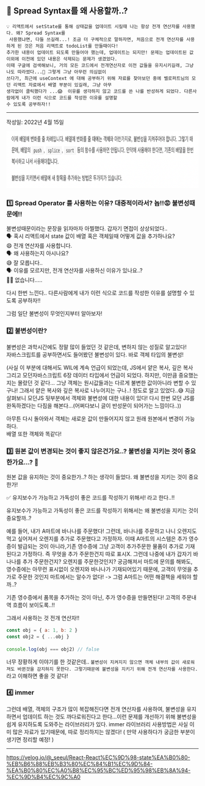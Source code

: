 ## 🚀 Spread Syntax를 왜 사용할까..?

    💡 리액트에서 setState를 통해 상태값을 업데이트 시킬때 나는 항상 전개 연산자를 사용했다. 왜? Spread Syntax를
     사용했냐면, 다들 쓰길래...! 조금 더 구체적으로 말하자면, 처음으로 전개 연산자를 사용하게 된 것은 처음 리액트로 todoList를 만들때이다!
    추가한 내용이 업데이트 되도록 만들어야 했는데, 업데이트는 되지만! 문제는 업데이트된 값 이외에 이전에 있던 내용은 삭제되는 문제가 생겼었다.
    이때 구글에 검색해보니, 거의 모든 코드에서 전개연산자로 이전 값들을 유지시키길래, 그냥 나도 따라썼다...🥲 그렇게 그냥 아무런 의심없이
    쓰다가, 최근에 useContext 에 대해 공부하기 위해 자료를 찾아보던 중에 벨로퍼트님의 모던 리액트 자료에서 배열 부분이 있길래, 그냥 아무
    생각없이 클릭했다가 ...😱  이유를 생각하지 않고 코드를 쓴 나를 반성하게 되었다. 다른사람에게 내가 이런 식으로 코드를 작성한 이유를 설명할
    수 있도록 공부하자!!

---

작성일: 2022년 4월 15일

<img src="../imgs/Spread_Syntax.png" width="800" height="150"/>

### 1️⃣ Spread Operator 를 사용하는 이유? 대중적이라서? 놉!!😡 불변성때문에!!

불변성때문이라는 문장을 읽자마자 아찔했다. 갑자기 면접이 상상되었다..  
🗣 혹시 리액트에서 state 값이 배열 혹은 객체일때 어떻게 값을 추가하나요?  
😄 전개 연산자를 사용합니다.  
🗣 왜 사용하는지 아시나요?  
😅 잘 모릅니다..  
🗣 이유를 모르지만, 전개 연산자를 사용하신 이유가 있나요..?  
🤦‍♀️ 없습니다.....

다시 한번 느낀다.. 다른사람에게 내가 이런 식으로 코드를 작성한 이유를 설명할 수 있도록 공부하자!!

그럼 일단 불변성이 무엇인지부터 알아보자!

### 2️⃣ 불변성이란?

불변성은 과학시간에도 정말 많이 들었던 것 같은데, 변하지 않는 성질로 알고있다!  
자바스크립트를 공부하면서도 들어봤던 불변성이 있다. 바로 객체 타입의 불변성!

(사실 이 부분에 대해서도 WIL에 계속 언급이 되었는데, JS에서 얕은 복사, 깊은 복사 그리고 모던자바스크립트 6장 데이터 타입에서 언급이 되었다. 하지만, 이만큼 중요했는지는 몰랐던 것 같다... 그냥 객체는 원시값들과는 다르게 불변한 값이아니라 변할 수 있구나! 그래서 얕은 복사와 깊은 복사로 나누어지는 구나..! 정도로 알고 있었다..😅 지금 살펴보니 모던JS 뒷부분에서 객체와 불변성에 대한 내용이 있다! 다시 한번 모던 JS를 완독하겠다는 다짐을 해본다...(어쩌다보니 글이 반성문이 되어가는 느낌이다..))

아무튼 다시 돌아와서 객체는 새로운 값이 만들어지지 않고 원래 원본에서 변경이 가능하다.  
배열 또한 객체와 똑같다!

### 3️⃣ 원본 값이 변경되는 것이 좋지 않은건가요..? 불변성을 지키는 것이 중요한가요...? 🤔

원본 값을 유지하는 것이 중요한가..? 하는 생각이 들었다. 왜 불변성을 지키는 것이 중요한가!

✅ 유지보수가 가능하고 가독성이 좋은 코드를 작성하기 위해서! 라고 한다..!!

유지보수가 가능하고 가독성이 좋은 코드를 작성하기 위해서는 왜 불변성을 지키는 것이 중요할까..?

예를 들어, 내가 A마트에 바나나를 주문했다! 그런데, 바나나를 주문하고 나니 오렌지도 먹고 싶어져서 오렌지를 추가로 주문했다고 가정하자. 이때 A마트의 시스템은 추가 영수증이 발급되는 것이 아니라,기존 영수증에 그냥 고객이 추가주문한 물품이 추가로 기재된다고 가정하다. 즉 무엇을 추가 주문한건지 따로 표시X. 그런데 나중에 내가 갑자기 바나나를 추가 주문한건지? 오렌지를 주문한것인지? 궁금해져서 마트에 문의를 해봐도, 영수증에는 아무런 표시없이 오렌지와 바나나가 기재되어있기 때문에, 고객이 무엇을 추가로 주문한 것인지 마트에서는 알수가 없다! -> 그럼 A마트는 어떤 해결책을 세워야 할까..?

기존 영수증에서 품목을 추가하는 것이 아닌, 추가 영수증을 만들면된다! 고객의 주문내역 흐름이 보이도록..!!

그래서 사용하는 것 전개 연산자!!

```js
const obj = { a: 1, b: 2 }
const obj2 = { ...obj }

console.log(obj === obj2) // false
```

너무 장황하게 이야기를 한 것같은데.. `불변성이 지켜지지 않으면 객체 내부의 값이 새로워져도 바뀐것을 감지하지 못한다. 그렇기때문에 불변성을 지키기 위해 전개 연산자를 사용한다.` 라고 이해하면 좋을 것 같다!

### 4️⃣ immer

그런데 배열, 객체의 구조가 많이 복잡해진다면 전개 연산자를 사용하여, 불변성을 유지하면서 업데이트 하는 것도 까다로워진다고 한다...이런 문제를 개선하기 위해 불변성을 쉽게 유지하도록 도와주는 라이브러리가 있다.
immer 라이브러리 사용방법은 사실 이미 많은 자료가 있기때문에, 따로 정리하지는 않겠다! ( 만약 사용하다가 궁금한 부분이 생기면 정리할 예정! )

---

https://velog.io/@_seeul/React-React%EC%9D%98-state%EA%B0%80-%EB%B6%88%EB%B3%80%EC%84%B1%EC%9D%84-%EA%B0%80%EC%A0%B8%EC%95%BC%ED%95%98%EB%8A%94-%EC%9D%B4%EC%9C%A0
